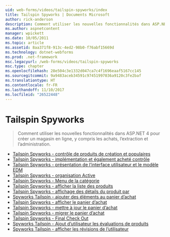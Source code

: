 ```yaml
---
uid: web-forms/videos/tailspin-spyworks/index
title: Tailspin Spyworks | Documents Microsoft
author: rick-anderson
description: Comment utiliser les nouvelles fonctionnalités dans ASP.NET 4 pour créer un magasin en ligne, y compris les achats, l’extraction et l’administration.
ms.author: aspnetcontent
manager: wpickett
ms.date: 10/05/2011
ms.topic: article
ms.assetid: 8aa371f8-913c-4ed2-98b0-f76abf15669d
ms.technology: dotnet-webforms
ms.prod: .net-framework
msc.legacyurl: /web-forms/videos/tailspin-spyworks
msc.type: chapter
ms.openlocfilehash: 28e504c3e1332d047ca7c4f1696eaaf5167cc145
ms.sourcegitcommit: 9a9483aceb34591c97451997036a9120c3fe2baf
ms.translationtype: HT
ms.contentlocale: fr-FR
ms.lasthandoff: 11/10/2017
ms.locfileid: "26522448"
---
```

<a name="tailspin-spyworks"></a>Tailspin Spyworks
====================
> Comment utiliser les nouvelles fonctionnalités dans ASP.NET 4 pour créer un magasin en ligne, y compris les achats, l’extraction et l’administration.


- [Tailspin Spyworks - contrôle de produits de création et populaires](tailspin-spyworks-creating-and-using-the-popular-products-control.md)
- [Tailspin Spyworks - implémentation et également acheté contrôle](tailspin-spyworks-implementing-and-using-the-also-purchased-control.md)
- [Tailspin Spyworks - présentation de l’interface utilisateur et le modèle EDM](tailspin-spyworks-intro-ui-and-edm.md)
- [Tailspin Spyworks - organisation Active](tailspin-spyworks-directory-organization.md)
- [Tailspin Spyworks - Menu de la catégorie](tailspin-spyworks-category-menu.md)
- [Tailspin Spyworks - afficher la liste des produits](tailspin-spyworks-display-the-product-list.md)
- [Tailspin Spyworks - affichage des détails du produit par](tailspin-spyworks-display-per-product-details.md)
- [Spyworks Tailspin - ajouter des éléments au panier d’achat](tailspin-spyworks-adding-items-to-the-shopping-cart.md)
- [Tailspin Spyworks - afficher le panier d’achat](tailspin-spyworks-display-shopping-cart.md)
- [Tailspin Spyworks - mettre à jour le panier d’achat](tailspin-spyworks-update-the-shopping-cart.md)
- [Tailspin Spyworks - migrer le panier d’achat](tailspin-spyworks-migrate-the-shopping-cart.md)
- [Tailspin Spyworks - Final Check Out](tailspin-spyworks-final-check-out.md)
- [Spyworks Tailspin - Ajout d’utilisateur les évaluations de produits](tailspin-spyworks-adding-user-product-reviews.md)
- [Spyworks Tailspin - afficher les révisions de l’utilisateur](tailspin-spyworks-displaying-user-reviews.md)
